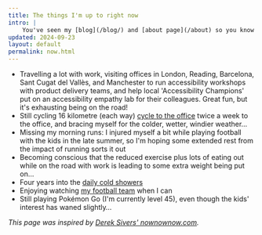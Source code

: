 ```yaml
---
title: The things I'm up to right now
intro: |
    You've seen my [blog](/blog/) and [about page](/about) so you know what I'm interested in and how I ended up doing what I do, but what am I up to *right now*?
updated: 2024-09-23
layout: default
permalink: now.html
---
```


- Travelling a lot with work, visiting offices in London, Reading, Barcelona, Sant Cugat del Vallès, and Manchester to run accessibility workshops with product delivery teams, and help local 'Accessibility Champions' put on an accessibility empathy lab for their colleagues. Great fun, but it's exhausting being on the road!
- Still cycling 16 kilometre (each way) [cycle to the office](https://twitter.com/tempertemper/status/1546555003560771585) twice a week to the office, and bracing myself for the colder, wetter, windier weather…
- Missing my morning runs: I injured myself a bit while playing football with the kids in the late summer, so I'm hoping some extended rest from the impact of running sorts it out
- Becoming conscious that the reduced exercise plus lots of eating out while on the road with work is leading to some extra weight being put on…
- Four years into the [daily cold showers](https://www.bbc.co.uk/programmes/m000v83f)
- Enjoying watching [my football team](https://www.newcastleunited.com) when I can
- Still playing Pokémon Go (I'm currently level 45), even though the kids' interest has waned slightly…

<i>This page was inspired by [Derek Sivers' nownownow.com](https://nownownow.com/about).</i>
